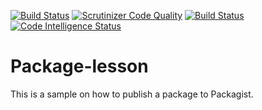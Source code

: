 [![Build Status](https://travis-ci.com/Yangwendaxia/Package-lesson.svg?branch=master)](https://travis-ci.com/Yangwendaxia/Package-lesson)
[![Scrutinizer Code Quality](https://scrutinizer-ci.com/g/Yangwendaxia/Package-lesson/badges/quality-score.png?b=master)](https://scrutinizer-ci.com/g/Yangwendaxia/Package-lesson/?branch=master)
[![Build Status](https://scrutinizer-ci.com/g/Yangwendaxia/Package-lesson/badges/build.png?b=master)](https://scrutinizer-ci.com/g/Yangwendaxia/Package-lesson/build-status/master)
[![Code Intelligence Status](https://scrutinizer-ci.com/g/Yangwendaxia/Package-lesson/badges/code-intelligence.svg?b=master)](https://scrutinizer-ci.com/code-intelligence)

# Package-lesson
This is a sample on how to publish a package to Packagist.